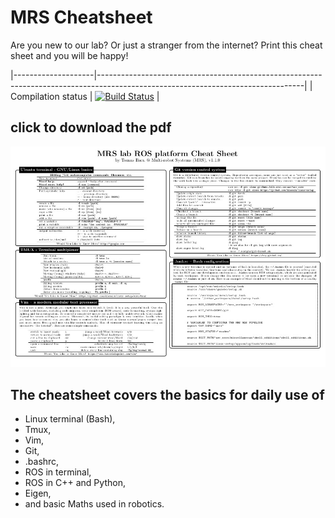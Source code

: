 # MRS Cheatsheet

Are you new to our lab? Or just a stranger from the internet? Print this cheat sheet and you will be happy!

|--------------------|---------------------------------------------------------------------------------------------------------------------------------|
| Compilation status | [![Build Status](https://travis-ci.com/ctu-mrs/mrs_cheatsheet.svg?branch=master)](https://travis-ci.com/ctu-mrs/mrs_cheatsheet) |

## click to download the pdf

[![Cheatsheet PDF](thumbnail.jpg)](https://github.com/ctu-mrs/mrs_cheatsheet/raw/gh-pages/main.pdf)

## The cheatsheet covers the basics for daily use of
  * Linux terminal (Bash),
  * Tmux,
  * Vim,
  * Git,
  * .bashrc,
  * ROS in terminal,
  * ROS in C++ and Python,
  * Eigen,
  * and basic Maths used in robotics.
